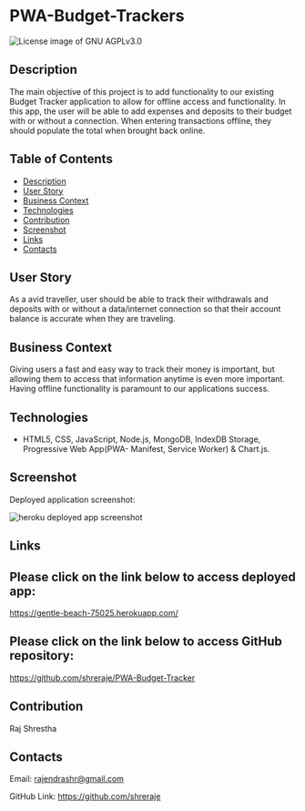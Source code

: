 # PWA-Budget-Trackers

<img src="https://img.shields.io/badge/License-GNU AGPLv3.0-blue.svg" alt="License image of GNU AGPLv3.0" />
  
## Description
The main objective of this project is to add functionality to our existing Budget Tracker application to allow for offline access and functionality. In this app, the user will be able to add expenses and deposits to their budget with or without a connection. When entering transactions offline, they should populate the total when brought back online.

## Table of Contents
* [Description](#description)
* [User Story](#user-story)
* [Business Context](#business-context)
* [Technologies](#technologies)
* [Contribution](#contribution)
* [Screenshot](#screenshot)
* [Links](#links)
* [Contacts](#contacts)

## User Story
As a avid traveller, user should be able to track their withdrawals and deposits with or without a data/internet connection so that their account balance is accurate when they are traveling.

## Business Context
Giving users a fast and easy way to track their money is important, but allowing them to access that information anytime is even more important. Having offline functionality is paramount to our applications success.

## Technologies
- HTML5, CSS, JavaScript, Node.js, MongoDB, IndexDB Storage, Progressive Web App(PWA- Manifest, Service Worker) & Chart.js.

## Screenshot
Deployed application screenshot:

![heroku deployed app screenshot](https://user-images.githubusercontent.com/61192734/101300746-7255cd00-37eb-11eb-888e-eca84d6ce174.png)

## Links

## Please click on the link below to access deployed app: 
https://gentle-beach-75025.herokuapp.com/

## Please click on the link below to access GitHub repository: 
https://github.com/shreraje/PWA-Budget-Tracker

## Contribution
Raj Shrestha

## Contacts

Email:
rajendrashr@gmail.com

GitHub Link:
https://github.com/shreraje

